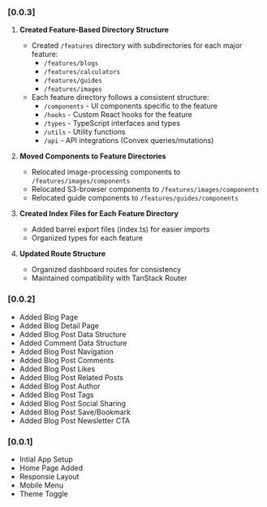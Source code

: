 ### [0.0.3]
1. **Created Feature-Based Directory Structure**
   - Created `/features` directory with subdirectories for each major feature:
     - `/features/blogs`
     - `/features/calculators`
     - `/features/guides`
     - `/features/images`
   - Each feature directory follows a consistent structure:
     - `/components` - UI components specific to the feature
     - `/hooks` - Custom React hooks for the feature
     - `/types` - TypeScript interfaces and types
     - `/utils` - Utility functions
     - `/api` - API integrations (Convex queries/mutations)

2. **Moved Components to Feature Directories**
   - Relocated image-processing components to `/features/images/components`
   - Relocated S3-browser components to `/features/images/components`
   - Relocated guide components to `/features/guides/components`

3. **Created Index Files for Each Feature Directory**
   - Added barrel export files (index.ts) for easier imports
   - Organized types for each feature

4. **Updated Route Structure**
   - Organized dashboard routes for consistency
   - Maintained compatibility with TanStack Router

### [0.0.2]
- Added Blog Page
- Added Blog Detail Page
- Added Blog Post Data Structure
- Added Comment Data Structure
- Added Blog Post Navigation
- Added Blog Post Comments
- Added Blog Post Likes
- Added Blog Post Related Posts
- Added Blog Post Author
- Added Blog Post Tags
- Added Blog Post Social Sharing
- Added Blog Post Save/Bookmark
- Added Blog Post Newsletter CTA

### [0.0.1]
- Intial App Setup
- Home Page Added
- Responsie Layout
- Mobile Menu
- Theme Toggle